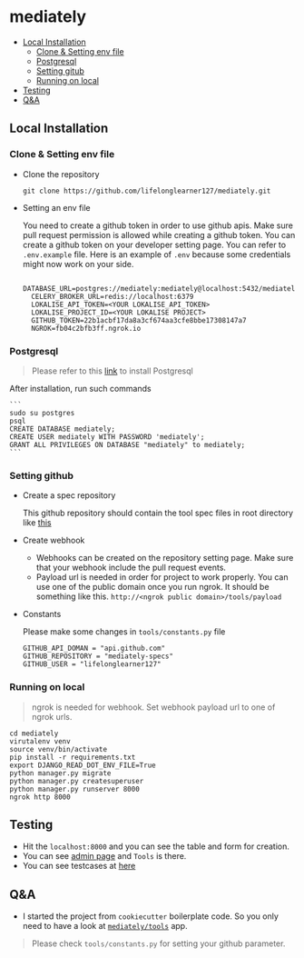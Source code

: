 # mediately
- [Local Installation](#local-installation)
    - [Clone & Setting env file](#clone-&-setting-env-file)
    - [Postgresql](#postgresql)
    - [Setting gitub](#setting-github)
    - [Running on local](#running-on-local)
- [Testing](#testing)
- [Q&A](#q&a)

## Local Installation
### Clone & Setting env file
  - Clone the repository
    ```
    git clone https://github.com/lifelonglearner127/mediately.git
    ```

  - Setting an env file

    You need to create a github token in order to use github apis. Make sure pull request permission is allowed while creating a github token. You can create a github token on your developer setting page. You can refer to `.env.example` file. Here is an example of `.env` because some credentials might now work on your side.

    ```
      DATABASE_URL=postgres://mediately:mediately@localhost:5432/mediately
      CELERY_BROKER_URL=redis://localhost:6379
      LOKALISE_API_TOKEN=<YOUR LOKALISE_API_TOKEN>
      LOKALISE_PROJECT_ID=<YOUR LOKALISE PROJECT>
      GITHUB_TOKEN=22b1acbf17da8a3cf674aa3cfe8bbe17308147a7
      NGROK=fb04c2bfb3ff.ngrok.io
    ```

### Postgresql
> Please refer to this [link](https://www.postgresql.org/download/) to install Postgresql

  After installation, run such commands

    ```
    sudo su postgres
    psql
    CREATE DATABASE mediately;
    CREATE USER mediately WITH PASSWORD 'mediately';
    GRANT ALL PRIVILEGES ON DATABASE "mediately" to mediately;
    ```

### Setting github
  - Create a spec repository

    This github repository should contain the tool spec files in root directory like [this](https://github.com/lifelonglearner127/mediately-specs)

  - Create webhook

    - Webhooks can be created on the repository setting page. Make sure that your webhook include the pull request events.
    - Payload url is needed in order for project to work properly. You can use one of the public domain once you run ngrok. It should be something like this. `http://<ngrok public domain>/tools/payload` 

  - Constants

    Please make some changes in `tools/constants.py` file
    ```
    GITHUB_API_DOMAN = "api.github.com"
    GITHUB_REPOSITORY = "mediately-specs"
    GITHUB_USER = "lifelonglearner127"
    ```

### Running on local
> ngrok is needed for webhook. Set webhook payload url to one of ngrok urls.

  ```
  cd mediately
  virutalenv venv
  source venv/bin/activate
  pip install -r requirements.txt
  export DJANGO_READ_DOT_ENV_FILE=True
  python manager.py migrate
  python manager.py createsuperuser
  python manager.py runserver 8000
  ngrok http 8000
  ```

## Testing
- Hit the `localhost:8000` and you can see the table and form for creation.
- You can see [admin page](localhost:8000/admin) and `Tools` is there.
- You can see testcases at [here](https://docs.google.com/spreadsheets/d/16-aEULOSkuA4Eq9MC8CT7CTbnTqjTCUBuNlYOS4dg0o/edit?usp=sharing)

## Q&A
- I started the project from `cookiecutter` boilerplate code. So you only need to have a look at [`mediately/tools`](https://github.com/lifelonglearner127/mediately/tree/master/mediately/tools) app.

> Please check `tools/constants.py` for setting your github parameter.
